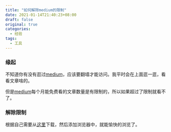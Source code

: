 ```yaml
---
title: "如何解除medium的限制"
date: 2021-01-14T21:40:23+08:00
draft: false
original: true
categories: 
  - 经验
tags: 
  - 工具 
---
```


### 缘起

不知道你有没有逛过[medium](https://medium.com/)，应该要翻墙才能访问。我平时会在上面逛一逛，看看文章啥的。

但是[medium](https://medium.com/)每个月能免费看的文章数量是有限制的，所以如果超过了限制就看不了。

### 解除限制

根据自己需要从[这里](https://manojvivek.github.io/medium-unlimited/download/)下载，然后添加浏览器中，就能愉快的浏览了。